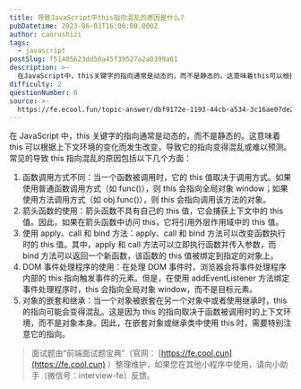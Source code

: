 ```yaml
---
title: 导致JavaScript中this指向混乱的原因是什么?
pubDatetime: 2023-06-03T16:00:00.000Z
author: caorushizi
tags:
  - javascript
postSlug: f51405623dd50a45f39527a2a0399a61
description: >-
  在JavaScript中，this关键字的指向通常是动态的，而不是静态的。这意味着this可以根据上下文环境的变化而发生改变，导致它的指向变得混乱或难以预测。常见的导致this指向混乱的原因包括以下几
difficulty: 2
questionNumber: 6
source: >-
  https://fe.ecool.fun/topic-answer/dbf9172e-1193-44cb-a534-3c16ae07de2d?orderBy=updateTime&order=desc&tagId=10
---
```


在 JavaScript 中，this 关键字的指向通常是动态的，而不是静态的。这意味着 this 可以根据上下文环境的变化而发生改变，导致它的指向变得混乱或难以预测。常见的导致 this 指向混乱的原因包括以下几个方面：

1.  函数调用方式不同：当一个函数被调用时，它的 this 值取决于调用方式。如果使用普通函数调用方式（如 func()），则 this 会指向全局对象 window；如果使用方法调用方式（如 obj.func()），则 this 会指向调用该方法的对象。
2.  箭头函数的使用：箭头函数不具有自己的 this 值，它会捕获上下文中的 this 值。因此，如果在箭头函数中访问 this，它将引用外层作用域中的 this 值。
3.  使用 apply、call 和 bind 方法：apply、call 和 bind 方法可以改变函数执行时的 this 值。其中，apply 和 call 方法可以立即执行函数并传入参数，而 bind 方法可以返回一个新函数，该函数的 this 值被绑定到指定的对象上。
4.  DOM 事件处理程序的使用：在处理 DOM 事件时，浏览器会将事件处理程序内部的 this 指向触发事件的元素。但是，在使用 addEventListener 方法绑定事件处理程序时，this 会指向全局对象 window，而不是目标元素。
5.  对象的嵌套和继承：当一个对象被嵌套在另一个对象中或者使用继承时，this 的指向可能会变得混乱。这是因为 this 的指向取决于函数被调用时的上下文环境，而不是对象本身。因此，在嵌套对象或继承类中使用 this 时，需要特别注意它的指向。

> 面试题由“前端面试题宝典”（官网： [https://fe.cool.cun](https://fe.cool.cun) ）整理维护，如果您在其他小程序中使用，请向小助手（微信号：interview-fe）反馈。
